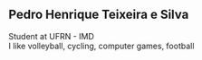 ## Pedro Henrique Teixeira e Silva
Student at UFRN - IMD  
I like volleyball, cycling, computer games, football
